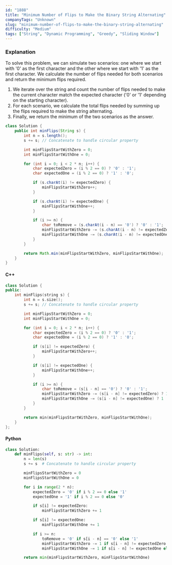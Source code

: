 ```yaml
---
id: "1888"
title: "Minimum Number of Flips to Make the Binary String Alternating"
companyTags: "Unknown"
slug: "minimum-number-of-flips-to-make-the-binary-string-alternating"
difficulty: "Medium"
tags: ["String", "Dynamic Programming", "Greedy", "Sliding Window"]
---
```


### Explanation
To solve this problem, we can simulate two scenarios: one where we start with '0' as the first character and the other where we start with '1' as the first character. We calculate the number of flips needed for both scenarios and return the minimum flips required.

1. We iterate over the string and count the number of flips needed to make the current character match the expected character ('0' or '1' depending on the starting character).
2. For each scenario, we calculate the total flips needed by summing up the flips required to make the string alternating.
3. Finally, we return the minimum of the two scenarios as the answer.

```java
class Solution {
    public int minFlips(String s) {
        int n = s.length();
        s += s; // Concatenate to handle circular property

        int minFlipsStartWithZero = 0;
        int minFlipsStartWithOne = 0;

        for (int i = 0; i < 2 * n; i++) {
            char expectedZero = (i % 2 == 0) ? '0' : '1';
            char expectedOne = (i % 2 == 0) ? '1' : '0';

            if (s.charAt(i) != expectedZero) {
                minFlipsStartWithZero++;
            }

            if (s.charAt(i) != expectedOne) {
                minFlipsStartWithOne++;
            }

            if (i >= n) {
                char toRemove = (s.charAt(i - n) == '0') ? '0' : '1';
                minFlipsStartWithZero -= (s.charAt(i - n) != expectedZero) ? 1 : 0;
                minFlipsStartWithOne -= (s.charAt(i - n) != expectedOne) ? 1 : 0;
            }
        }

        return Math.min(minFlipsStartWithZero, minFlipsStartWithOne);
    }
}
```

#### C++
```cpp
class Solution {
public:
    int minFlips(string s) {
        int n = s.size();
        s += s; // Concatenate to handle circular property

        int minFlipsStartWithZero = 0;
        int minFlipsStartWithOne = 0;

        for (int i = 0; i < 2 * n; i++) {
            char expectedZero = (i % 2 == 0) ? '0' : '1';
            char expectedOne = (i % 2 == 0) ? '1' : '0';

            if (s[i] != expectedZero) {
                minFlipsStartWithZero++;
            }

            if (s[i] != expectedOne) {
                minFlipsStartWithOne++;
            }

            if (i >= n) {
                char toRemove = (s[i - n] == '0') ? '0' : '1';
                minFlipsStartWithZero -= (s[i - n] != expectedZero) ? 1 : 0;
                minFlipsStartWithOne -= (s[i - n] != expectedOne) ? 1 : 0;
            }
        }

        return min(minFlipsStartWithZero, minFlipsStartWithOne);
    }
};
```

#### Python
```python
class Solution:
    def minFlips(self, s: str) -> int:
        n = len(s)
        s += s  # Concatenate to handle circular property

        minFlipsStartWithZero = 0
        minFlipsStartWithOne = 0

        for i in range(2 * n):
            expectedZero = '0' if i % 2 == 0 else '1'
            expectedOne = '1' if i % 2 == 0 else '0'

            if s[i] != expectedZero:
                minFlipsStartWithZero += 1

            if s[i] != expectedOne:
                minFlipsStartWithOne += 1

            if i >= n:
                toRemove = '0' if s[i - n] == '0' else '1'
                minFlipsStartWithZero -= 1 if s[i - n] != expectedZero else 0
                minFlipsStartWithOne -= 1 if s[i - n] != expectedOne else 0

        return min(minFlipsStartWithZero, minFlipsStartWithOne)
```